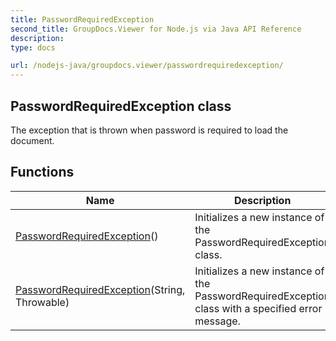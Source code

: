```yaml
---
title: PasswordRequiredException
second_title: GroupDocs.Viewer for Node.js via Java API Reference
description: 
type: docs

url: /nodejs-java/groupdocs.viewer/passwordrequiredexception/
---
```


## PasswordRequiredException class

 The exception that is thrown when password is required to load the document.
 

## Functions

| Name | Description |
| --- | --- |
| [PasswordRequiredException](passwordrequiredexception)() | Initializes a new instance of the PasswordRequiredException class. |
| [PasswordRequiredException](passwordrequiredexception)(String, Throwable) | Initializes a new instance of the PasswordRequiredException class with a specified error message. |
